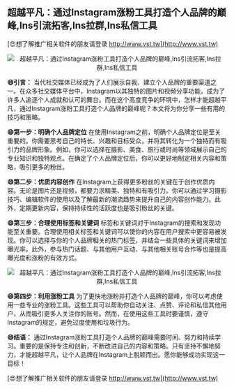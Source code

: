 ## **超越平凡：通过Instagram涨粉工具打造个人品牌的巅峰,Ins引流拓客,Ins拉群,Ins私信工具**

[😍想了解推广相关软件的朋友请登录 http://www.vst.tw](http://www.vst.tw)

 <center><img src="https://vst.tw/MP4/tuiguang/png/7.png" alt="超越平凡：通过Instagram涨粉工具打造个人品牌的巅峰,Ins引流拓客,Ins拉群,Ins私信工具"></center>

**😄引言：**
当代社交媒体已经成为了人们展示自我、建立个人品牌的重要渠道之一。在众多社交媒体平台中，Instagram以其独特的图片和视频分享功能，成为了许多人追逐个人成就和认可的舞台。而在这个高度竞争的环境中，怎样才能超越平凡，通过Instagram涨粉工具打造个人品牌的巅峰呢？本文将为你分享一些有用的技巧和策略。

**😄第一步：明确个人品牌定位**
在使用Instagram之前，明确个人品牌定位是至关重要的。你需要思考自己的特长、兴趣和目标受众，并将其转化为一个独特而有吸引力的品牌形象。例如，你可以选择在摄影、美食、旅行或时尚等领域展示自己的专业知识和独特观点。在确定了个人品牌定位后，你可以更好地制定相关内容和策略，吸引更多的粉丝。

**😄第二步：优质内容创作**
在Instagram上获得更多粉丝的关键在于创作优质内容。无论是图片还是视频，都要力求精美、独特和有吸引力。你可以通过学习摄影技巧、编辑软件的使用以及了解最新的潮流趋势来提升自己的内容创作能力。此外，定期更新内容，保持持续性的活跃度也是吸引粉丝的关键。

**😄第三步：合理使用标签和关键词**
标签和关键词对于Instagram的搜索和发现功能至关重要。合理使用相关标签和关键词可以使你的内容在用户搜索中更容易被发现。你可以选择与你的个人品牌相关的热门标签，并结合一些具体的关键词来增加曝光率。此外，参与热门话题、与其他用户互动、与其他相关账号合作等也是提高曝光度和涨粉的有效方式。

 <center><img src="https://vst.tw/MP4/tuiguang/png/7.png" alt="超越平凡：通过Instagram涨粉工具打造个人品牌的巅峰,Ins引流拓客,Ins拉群,Ins私信工具"></center>

**😄第四步：利用涨粉工具**
为了更快地涨粉并打造个人品牌的巅峰，你可以考虑使用一些专业的涨粉工具。这些工具可以帮助你自动关注、点赞、评论和私信其他用户，从而吸引更多人关注你的账号。然而，在使用这些工具时要谨慎，遵守Instagram的规定，避免过度使用和垃圾行为。

**😄结语：**
通过Instagram涨粉工具打造个人品牌的巅峰需要时间、努力和持续学习。重要的是保持专注和创新，不断改进自己的内容和策略。只有坚持不懈地努力，才能超越平凡，让个人品牌在Instagram上脱颖而出。愿你能够成功实现这一目标！

[😍想了解推广相关软件的朋友请登录 http://www.vst.tw](http://www.vst.tw)




